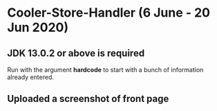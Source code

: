 # Cooler-Store-Handler (6 June - 20 Jun 2020)
## **JDK 13.0.2 or above is required**

Run with the argument **hardcode** to start with a bunch of information already entered.
## Uploaded a screenshot of front page
